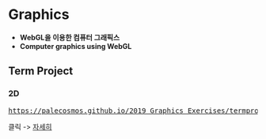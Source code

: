 # Graphics

- **WebGL을 이용한 컴퓨터 그래픽스**
- **Computer graphics using WebGL**


## Term Project

### 2D
<pre><a href="https://palecosmos.github.io/2019_Graphics_Exercises/termproject/project1/main.html">https://palecosmos.github.io/2019_Graphics_Exercises/termproject/project1/main.html</a></pre>

클릭 -> [자세히](https://github.com/PaleCosmos/2019_Graphics_Exercises/tree/master/termproject/project1)
